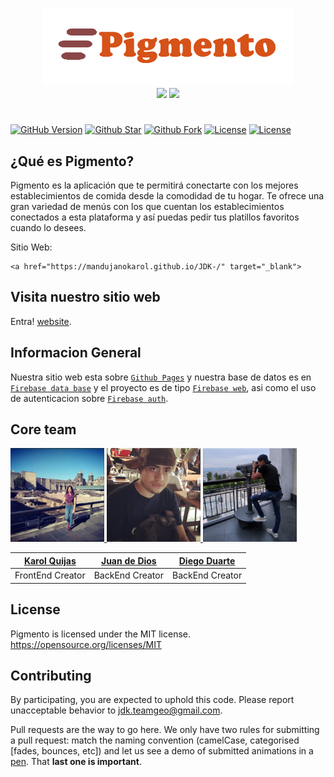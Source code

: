 <p align="center">
<img src="img/Pigmento.png" width="400" height="125" alt="Pigmento México"><br>
<a href="http://mandujanokarol.github.io/JDK-/" target="_blank"><img src="https://img.shields.io/badge/website-Pigmento-blue"></a>
<a href="http://jdkespacio.slack.com" target="_blank"><img src="https://img.shields.io/badge/slack-Pigmento-ff69b4"></a>
</p>

# 

[![GitHub Version](https://img.shields.io/github/release/MandujanoKarol/JDK-.svg?style=for-the-badge)](https://github.com/MandujanoKarol/JDK-) [![Github Star](https://img.shields.io/github/stars/MandujanoKarol/JDK-.svg?style=for-the-badge)](https://github.com/MandujanoKarol/JDK-) [![Github Fork](https://img.shields.io/github/forks/MandujanoKarol/JDK-.svg?style=for-the-badge)](https://github.com/MandujanoKarol/JDK-) [![License]( https://img.shields.io/github/license/MandujanoKarol/JDK-.svg?style=for-the-badge)](https://github.com/MandujanoKarol/JDK-) [![License]( https://img.shields.io/github/issues/MandujanoKarol/JDK-.svg?style=for-the-badge)](https://github.com/MandujanoKarol/JDK-)

## ¿Qué es Pigmento?
  
Pigmento es la aplicación que te permitirá conectarte con los mejores establecimientos de comida desde la comodidad de tu hogar. Te ofrece una gran variedad de menús con los que cuentan los establecimientos conectados a esta plataforma y así puedas pedir tus platillos favoritos cuando lo desees. 

Sitio Web:

```shell 
<a href="https://mandujanokarol.github.io/JDK-/" target="_blank"> 
```

## Visita nuestro sitio web

Entra! [website](https://mandujanokarol.github.io/JDK-/).

## Informacion General

Nuestra sitio web esta sobre  [`Github Pages`](https://pages.github.com/) y nuestra base de datos es en  [`Firebase data base`](https://firebase.google.com/docs/database?hl=es) y el proyecto es de tipo [`Firebase web`](https://firebase.google.com/docs/storage/web/start), asi como el uso de autenticacion sobre [`Firebase auth`](https://firebase.google.com/docs/auth/web/start?hl=es-419).

## Core team 
<a href="https://github.com/MandujanoKarol" target="_blank"> 
<img src="img/team/karol.png" 
width="150" height="150" alt="Karol Quijas"> 
</a>
<a href="https://github.com/Juancruzd" target="_blank"> 
<img src="img/team/juan.png" width="150" height="150"
alt="Juan de Dios">  
</a>
<a href="https://github.com/duarteissc" target="_blank"> 
<img src="img/team/diego.png" width="150" height="150"
alt="Diego Duarte">
</a>

[Karol Quijas](https://github.com/MandujanoKarol) | [Juan de Dios](https://github.com/Juancruzd) | [Diego Duarte](https://github.com/duarteissc)
------------ | ------------- | -------------
FrontEnd Creator | BackEnd Creator | BackEnd Creator 

## License

Pigmento is licensed under the MIT license. <https://opensource.org/licenses/MIT>

## Contributing

By participating, you are expected to uphold this code. Please report unacceptable behavior to [jdk.teamgeo@gmail.com](mailto:jdk.teamgeo@gmail.com).



Pull requests are the way to go here. We only have two rules for submitting a pull request: match the naming convention (camelCase, categorised [fades, bounces, etc]) and let us see a demo of submitted animations in a [pen](https://codepen.io). That **last one is important**.

